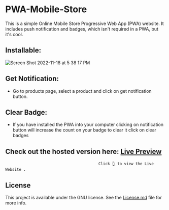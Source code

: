 # PWA-Mobile-Store
 This is a simple Online Mobile Store Progressive Web App (PWA) website.
 It includes push notification and badges, which isn't required in a PWA, but it's cool.
 
## Installable:
![Screen Shot 2022-11-18 at 5 38 17 PM](https://user-images.githubusercontent.com/88231640/202815069-89ddce14-4753-48ea-999f-3399ee3de3be.png)

## Get Notification:
 - Go to products page, select a product and click on get notification button.
## Clear Badge:
 - If you have installed the PWA into your computer clicking on notification button will increase the count on your badge to clear it click on clear badges

## Check out the hosted version here: [Live Preview](https://786armanmerchant.github.io/PWA-Mobile-Store/) 
                                             Click 👆 to view the Live Website . 
                                             
## License

This project is available under the GNU license. See the [License.md](https://github.com/786armanmerchant/PWA-Mobile-Store/files/10050848/License.md) file for more info.

